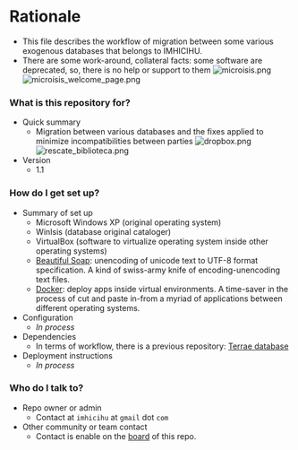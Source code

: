 # Rationale #

* This file describes the workflow of migration between some various exogenous databases that belongs to IMHICIHU. 
* There are some work-around, collateral facts: some software are deprecated, so, there is no help or support to them
![microisis.png](https://bitbucket.org/repo/AjyxMg/images/665384274-microisis.png)
![microisis_welcome_page.png](https://bitbucket.org/repo/AjyxMg/images/1915817601-microisis_welcome_page.png)

### What is this repository for? ###

* Quick summary
	- Migration between various databases and the fixes applied to minimize incompatibilities between parties
	![dropbox.png](https://bitbucket.org/repo/AjyxMg/images/3520191444-dropbox.png)
	![rescate_biblioteca.png](https://bitbucket.org/repo/5XLMqG/images/800787997-rescate_biblioteca.png)
* Version
	- 1.1

### How do I get set up? ###

* Summary of set up
    - Microsoft Windows XP (original operating system)
    - WinIsis (database original cataloger)
	- VirtualBox (software to virtualize operating system inside other operating systems)
	- [Beautiful Soap](https://www.crummy.com/software/BeautifulSoup/#Download): unencoding of unicode text to UTF-8 format specification. A kind of swiss-army knife of encoding-unencoding text files. 
	- [Docker](https://www.docker.com/): deploy apps inside virtual environments. A time-saver in the process of cut and paste in-from a myriad of applications between different operating systems.
* Configuration
	- _In process_
* Dependencies
     - In terms of workflow, there is a previous repository: [Terrae database](https://bitbucket.org/imhicihu/terrae-database)
* Deployment instructions
	- _In process_

### Who do I talk to? ###

* Repo owner or admin
	- Contact at `imhicihu` at `gmail` dot `com`
* Other community or team contact
	- Contact is enable on the [board](https://bitbucket.org/imhicihu/bibliographical-database-migration/addon/trello/trello-board) of this repo.